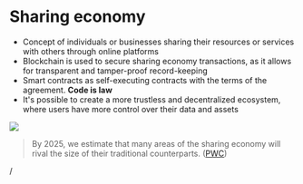 # Sharing economy

<div grid="~ cols-2 gap-2" m="t-2">
<div>

- Concept of individuals or businesses sharing their resources or services with others through online platforms
- Blockchain is used to secure sharing economy transactions, as it allows for transparent and tamper-proof record-keeping
- Smart contracts as self-executing contracts with the terms of the agreement. **Code is law**
- It's possible to create a more trustless and decentralized ecosystem, where users have more control over their data and assets


</div>
  <div>
    <img border="rounded" src="/anime-crazy.gif">

>  By 2025, we estimate that many  areas of the sharing economy will rival the size of their traditional counterparts. ([PWC](https://bravenewcoin.com/insights/lenderbot-by-deloitte-and-stratumn-to-bring-insurance-to-the-sharing-economy-using-bitcoins-blockchain))


  </div>
</div>
<div class="absolute right-5px bottom-5px">
<SlideCurrentNo /> / <SlidesTotal />
</div>